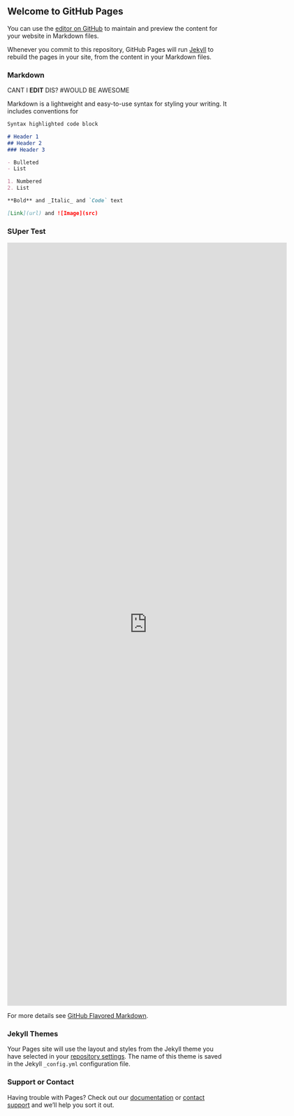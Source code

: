 ## Welcome to GitHub Pages

You can use the [editor on GitHub](https://github.com/BerkeKaragoz/LobbyWeb/edit/master/README.md) to maintain and preview the content for your website in Markdown files.

Whenever you commit to this repository, GitHub Pages will run [Jekyll](https://jekyllrb.com/) to rebuild the pages in your site, from the content in your Markdown files.

### Markdown

CANT I **EDIT** DIS?
#WOULD BE AWESOME

Markdown is a lightweight and easy-to-use syntax for styling your writing. It includes conventions for

```markdown
Syntax highlighted code block

# Header 1
## Header 2
### Header 3

- Bulleted
- List

1. Numbered
2. List

**Bold** and _Italic_ and `Code` text

[Link](url) and ![Image](src)
```
### SUper Test

<iframe src="https://docs.google.com/forms/d/e/1FAIpQLSeifUYivlQBLxMuaZMXDXxTXRrHvor-Zesob0rLg-A8mBSkvQ/viewform?embedded=true" width="640" height="1744" frameborder="0" marginheight="0" marginwidth="0">Loading…</iframe>


For more details see [GitHub Flavored Markdown](https://guides.github.com/features/mastering-markdown/).

### Jekyll Themes

Your Pages site will use the layout and styles from the Jekyll theme you have selected in your [repository settings](https://github.com/BerkeKaragoz/LobbyWeb/settings). The name of this theme is saved in the Jekyll `_config.yml` configuration file.

### Support or Contact

Having trouble with Pages? Check out our [documentation](https://help.github.com/categories/github-pages-basics/) or [contact support](https://github.com/contact) and we’ll help you sort it out.
